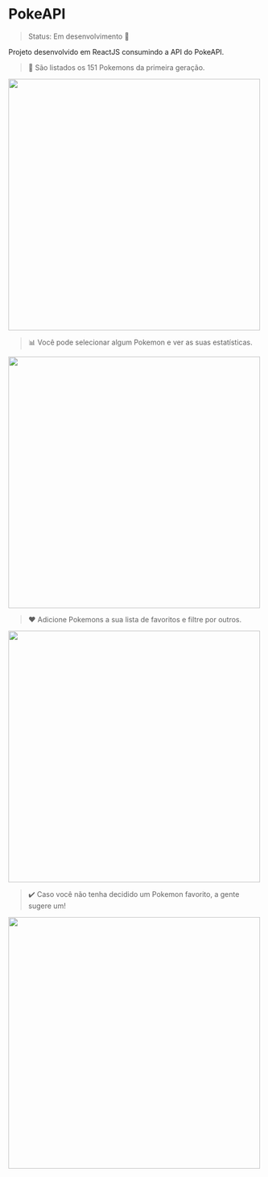 # PokeAPI

> Status: Em desenvolvimento 🔧

Projeto desenvolvido em ReactJS consumindo a API do PokeAPI.


> 🧾 São listados os 151 Pokemons da primeira geração.

<img src='https://user-images.githubusercontent.com/78386030/196056512-0a21c605-d3f5-4a38-8678-dac1e07fc38d.png' width='500px'>


> 📊 Você pode selecionar algum Pokemon e ver as suas estatísticas.

<img src='https://user-images.githubusercontent.com/78386030/196056729-34ad1df3-640d-4cf9-b064-c24e648f0935.png' width='500px'>


> ❤️ Adicione Pokemons a sua lista de favoritos e filtre por outros.

<img src='https://user-images.githubusercontent.com/78386030/196056773-b04cc288-b861-4d8e-8301-403080810742.png' width='500px'>


> ✔️ Caso você não tenha decidido um Pokemon favorito, a gente sugere um!

<img src='https://user-images.githubusercontent.com/78386030/196056852-a0a4059c-0fcc-4d97-b0ee-3aa7b0c1bc03.png' width='500px'>


